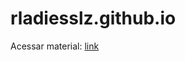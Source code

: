 # rladiesslz.github.io

Acessar material: [link](https://izadorasc.github.io/ebook-intro-computacao-meteorologia/)
